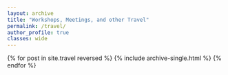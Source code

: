 ```yaml
---
layout: archive
title: "Workshops, Meetings, and other Travel"
permalink: /travel/
author_profile: true
classes: wide
---
```


{% for post in site.travel reversed %}
  {% include archive-single.html %}
{% endfor %}
